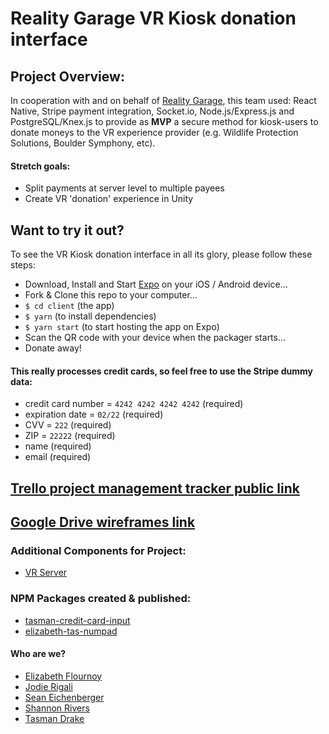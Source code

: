# Reality Garage VR Kiosk donation interface

## Project Overview:
In cooperation with and on behalf of [Reality Garage](http://realitygarage.com/), this team used: React Native, Stripe payment integration, Socket.io, Node.js/Express.js and PostgreSQL/Knex.js to provide as **MVP** a secure method for kiosk-users to donate moneys to the VR experience provider (e.g. Wildlife Protection Solutions, Boulder Symphony, etc).
#### Stretch goals:
- Split payments at server level to multiple payees
- Create VR 'donation' experience in Unity

## Want to try it out?
To see the VR Kiosk donation interface in all its glory, please follow these steps:
- Download, Install and Start [Expo](https://expo.io/) on your iOS / Android device...
- Fork & Clone this repo to your computer...
- ```$ cd client``` (the app)
- ```$ yarn``` (to install dependencies)
- ```$ yarn start``` (to start hosting the app on Expo)
- Scan the QR code with your device when the packager starts...
- Donate away!
#### This really processes credit cards, so feel free to use the Stripe dummy data:
- credit card number = ```4242 4242 4242 4242``` (required)
- expiration date = ```02/22``` (required)
- CVV = ```222``` (required)
- ZIP = ```22222``` (required)
- name (required)
- email (required)


## [Trello project management tracker public link](https://trello.com/b/NjV8tJT7/vr-app)
## [Google Drive wireframes link](https://drive.google.com/drive/folders/0BwXfo7CF48C2SjZaU2lRNVhWWFk)

### Additional Components for Project:
- [VR Server](https://github.com/tasmandrake/vr_server)

### NPM Packages created & published:
- [tasman-credit-card-input](https://www.npmjs.com/package/tasman-credit-card-input)
- [elizabeth-tas-numpad](https://www.npmjs.com/package/tasman-credit-card-input)

#### Who are we?
- [Elizabeth Flournoy](https://github.com/emflournoy)
- [Jodie Rigali](https://github.com/jmrigali)
- [Sean Eichenberger](https://github.com/speichs)
- [Shannon Rivers](https://github.com/senbenito)
- [Tasman Drake](https://github.com/tasmandrake)
